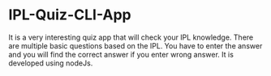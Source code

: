 # IPL-Quiz-CLI-App
It is a very interesting quiz app that will check your IPL knowledge.
There are multiple basic questions based on the IPL. You have to enter the answer and you will find the correct answer if you enter wrong answer.
It is developed using nodeJs.
